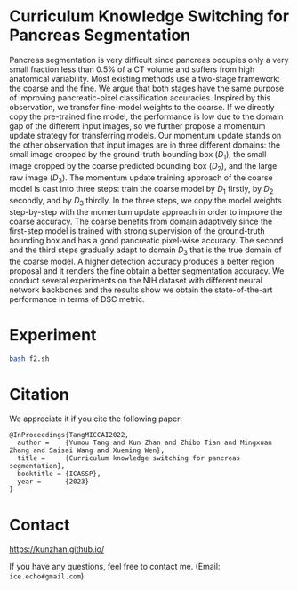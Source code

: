 # Curriculum Knowledge Switching for Pancreas Segmentation
Pancreas segmentation is very difficult since pancreas occupies only a very small fraction less than 0.5\% of a CT volume and suffers from high anatomical variability. Most existing methods use a two-stage framework: the coarse and the fine. We argue that both stages have the same purpose of improving pancreatic-pixel classification accuracies. Inspired by this observation, we transfer fine-model weights to the coarse. If we directly copy the pre-trained fine model, the performance is low due to the domain gap of the different input images, so we further propose a momentum update strategy for transferring models. Our momentum update stands on the other observation that input images are in three different domains: the small image cropped by the ground-truth bounding box ($D_1$), the small image cropped by the coarse predicted bounding box ($D_2$), and the large raw image ($D_3$). The momentum update training approach of the coarse model is cast into three steps: train the coarse model by $D_1$ firstly, by $D_2$ secondly, and by $D_3$ thirdly. In the three steps, we copy the model weights step-by-step with the momentum update approach in order to improve the coarse accuracy. The coarse benefits from domain adaptively since the first-step model is trained with strong supervision of the ground-truth bounding box and has a good pancreatic pixel-wise accuracy. The second and the third steps gradually adapt to domain $D_3$ that is the true domain of the coarse model. A higher detection accuracy produces a better region proposal and it renders the fine obtain a better segmentation accuracy. We conduct several experiments on the NIH dataset with different neural network backbones and the results show we obtain the state-of-the-art performance in terms of DSC metric.

# Experiment
```sh
bash f2.sh
```

# Citation
We appreciate it if you cite the following paper:
```
@InProceedings{TangMICCAI2022,
  author =    {Yumou Tang and Kun Zhan and Zhibo Tian and Mingxuan Zhang and Saisai Wang and Xueming Wen},
  title =     {Curriculum knowledge switching for pancreas segmentation},
  booktitle = {ICASSP},
  year =      {2023}
}

```

# Contact
https://kunzhan.github.io/

If you have any questions, feel free to contact me. (Email: `ice.echo#gmail.com`)
